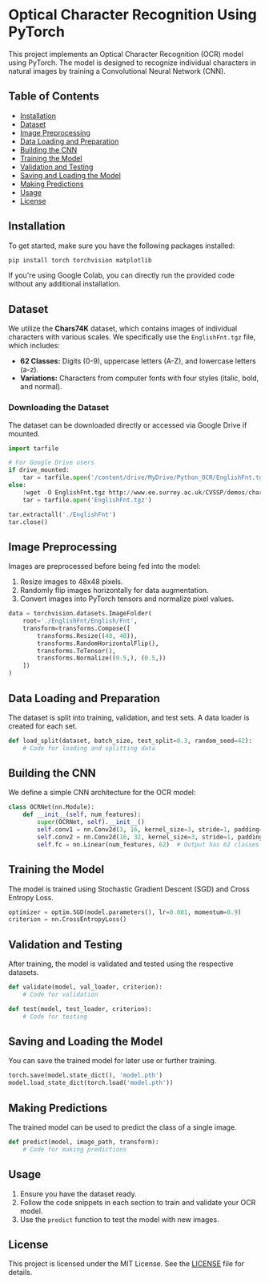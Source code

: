 # Optical Character Recognition Using PyTorch

This project implements an Optical Character Recognition (OCR) model using PyTorch. The model is designed to recognize individual characters in natural images by training a Convolutional Neural Network (CNN).

## Table of Contents

- [Installation](#installation)
- [Dataset](#dataset)
- [Image Preprocessing](#image-preprocessing)
- [Data Loading and Preparation](#data-loading-and-preparation)
- [Building the CNN](#building-the-cnn)
- [Training the Model](#training-the-model)
- [Validation and Testing](#validation-and-testing)
- [Saving and Loading the Model](#saving-and-loading-the-model)
- [Making Predictions](#making-predictions)
- [Usage](#usage)
- [License](#license)

## Installation

To get started, make sure you have the following packages installed:

```bash
pip install torch torchvision matplotlib
```

If you're using Google Colab, you can directly run the provided code without any additional installation.

## Dataset

We utilize the **Chars74K** dataset, which contains images of individual characters with various scales. We specifically use the `EnglishFnt.tgz` file, which includes:

- **62 Classes:** Digits (0-9), uppercase letters (A-Z), and lowercase letters (a-z).
- **Variations:** Characters from computer fonts with four styles (italic, bold, and normal).

### Downloading the Dataset

The dataset can be downloaded directly or accessed via Google Drive if mounted.

```python
import tarfile

# For Google Drive users
if drive_mounted:
    tar = tarfile.open('/content/drive/MyDrive/Python_OCR/EnglishFnt.tgz')
else:
    !wget -O EnglishFnt.tgz http://www.ee.surrey.ac.uk/CVSSP/demos/chars74k/EnglishFnt.tgz
    tar = tarfile.open('EnglishFnt.tgz')

tar.extractall('./EnglishFnt')
tar.close()
```

## Image Preprocessing

Images are preprocessed before being fed into the model:

1. Resize images to 48x48 pixels.
2. Randomly flip images horizontally for data augmentation.
3. Convert images into PyTorch tensors and normalize pixel values.

```python
data = torchvision.datasets.ImageFolder(
    root='./EnglishFnt/English/Fnt',
    transform=transforms.Compose([
        transforms.Resize((48, 48)),
        transforms.RandomHorizontalFlip(),
        transforms.ToTensor(),
        transforms.Normalize((0.5,), (0.5,))
    ])
)
```

## Data Loading and Preparation

The dataset is split into training, validation, and test sets. A data loader is created for each set.

```python
def load_split(dataset, batch_size, test_split=0.3, random_seed=42):
    # Code for loading and splitting data
```

## Building the CNN

We define a simple CNN architecture for the OCR model:

```python
class OCRNet(nn.Module):
    def __init__(self, num_features):
        super(OCRNet, self).__init__()
        self.conv1 = nn.Conv2d(3, 16, kernel_size=3, stride=1, padding=1)
        self.conv2 = nn.Conv2d(16, 32, kernel_size=3, stride=1, padding=1)
        self.fc = nn.Linear(num_features, 62)  # Output has 62 classes instead of 10
```

## Training the Model

The model is trained using Stochastic Gradient Descent (SGD) and Cross Entropy Loss.

```python
optimizer = optim.SGD(model.parameters(), lr=0.001, momentum=0.9)
criterion = nn.CrossEntropyLoss()
```

## Validation and Testing

After training, the model is validated and tested using the respective datasets.

```python
def validate(model, val_loader, criterion):
    # Code for validation
```

```python
def test(model, test_loader, criterion):
    # Code for testing
```

## Saving and Loading the Model

You can save the trained model for later use or further training.

```python
torch.save(model.state_dict(), 'model.pth')
model.load_state_dict(torch.load('model.pth'))
```

## Making Predictions

The trained model can be used to predict the class of a single image.

```python
def predict(model, image_path, transform):
    # Code for making predictions
```

## Usage

1. Ensure you have the dataset ready.
2. Follow the code snippets in each section to train and validate your OCR model.
3. Use the `predict` function to test the model with new images.

## License

This project is licensed under the MIT License. See the [LICENSE](LICENSE) file for details.
